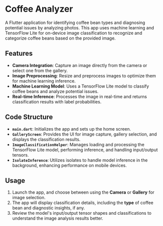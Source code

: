 # Coffee Analyzer

A Flutter application for identifying coffee bean types and diagnosing potential issues by analyzing photos. This app uses machine learning and TensorFlow Lite for on-device image classification to recognize and categorize coffee beans based on the provided image.

## Features

- **Camera Integration**: Capture an image directly from the camera or select one from the gallery.
- **Image Preprocessing**: Resize and preprocess images to optimize them for machine learning inference.
- **Machine Learning Model**: Uses a TensorFlow Lite model to classify coffee beans and analyze potential issues.
- **Real-time Inference**: Processes the image in real-time and returns classification results with label probabilities.

## Code Structure

- **`main.dart`**: Initializes the app and sets up the home screen.
- **`GalleryScreen`**: Provides the UI for image capture, gallery selection, and displays the classification results.
- **`ImageClassificationHelper`**: Manages loading and processing the TensorFlow Lite model, performing inference, and handling input/output tensors.
- **`IsolateInference`**: Utilizes isolates to handle model inference in the background, enhancing performance on mobile devices.

## Usage

1. Launch the app, and choose between using the **Camera** or **Gallery** for image selection.
2. The app will display classification details, including the **type** of coffee bean and diagnostic insights, if any.
3. Review the model's input/output tensor shapes and classifications to understand the image analysis results better.
